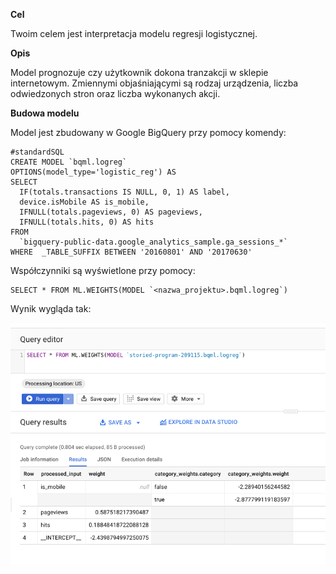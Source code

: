 **Cel**

Twoim celem jest interpretacja modelu regresji logistycznej. 

**Opis**

Model prognozuje czy użytkownik dokona tranzakcji w sklepie internetowym. Zmiennymi objaśniającymi są rodzaj urządzenia, liczba odwiedzonych stron oraz liczba wykonanych akcji.

**Budowa modelu**

Model jest zbudowany w Google BigQuery przy pomocy komendy:

```
#standardSQL
CREATE MODEL `bqml.logreg`
OPTIONS(model_type='logistic_reg') AS
SELECT
  IF(totals.transactions IS NULL, 0, 1) AS label,
  device.isMobile AS is_mobile,
  IFNULL(totals.pageviews, 0) AS pageviews,
  IFNULL(totals.hits, 0) AS hits
FROM
  `bigquery-public-data.google_analytics_sample.ga_sessions_*`
WHERE  _TABLE_SUFFIX BETWEEN '20160801' AND '20170630'
```

Współczynniki są wyświetlone przy pomocy:

```
SELECT * FROM ML.WEIGHTS(MODEL `<nazwa_projektu>.bqml.logreg`)
```

Wynik wygląda tak:

![Regresja logistyczna wagi](img/logreg.png)
